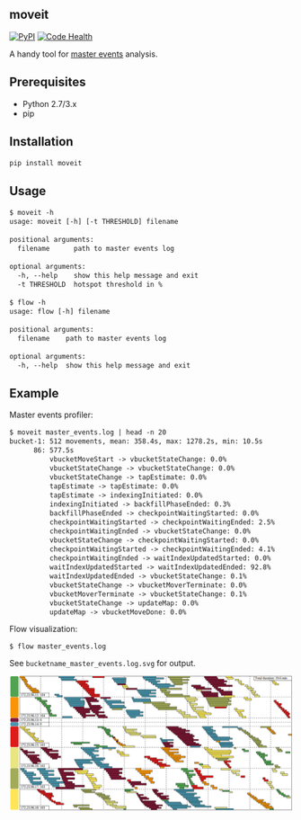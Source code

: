 moveit
------

[![PyPI](https://img.shields.io/pypi/v/moveit.svg)](https://pypi.python.org/pypi/moveit)
[![Code Health](https://landscape.io/github/pavel-paulau/moveit/master/landscape.png)](https://landscape.io/github/pavel-paulau/moveit/master)

A handy tool for [master events](https://github.com/couchbase/ns_server/blob/master/doc/master-events.txt) analysis.

Prerequisites
-------------

* Python 2.7/3.x
* pip

Installation
------------

    pip install moveit

Usage
-----

    $ moveit -h
    usage: moveit [-h] [-t THRESHOLD] filename

    positional arguments:
      filename      path to master events log

    optional arguments:
      -h, --help    show this help message and exit
      -t THRESHOLD  hotspot threshold in %

    $ flow -h
    usage: flow [-h] filename

    positional arguments:
      filename    path to master events log

    optional arguments:
      -h, --help  show this help message and exit

Example
-------

Master events profiler:

    $ moveit master_events.log | head -n 20
    bucket-1: 512 movements, mean: 358.4s, max: 1278.2s, min: 10.5s
          86: 577.5s
              vbucketMoveStart -> vbucketStateChange: 0.0%
              vbucketStateChange -> vbucketStateChange: 0.0%
              vbucketStateChange -> tapEstimate: 0.0%
              tapEstimate -> tapEstimate: 0.0%
              tapEstimate -> indexingInitiated: 0.0%
              indexingInitiated -> backfillPhaseEnded: 0.3%
              backfillPhaseEnded -> checkpointWaitingStarted: 0.0%
              checkpointWaitingStarted -> checkpointWaitingEnded: 2.5%
              checkpointWaitingEnded -> vbucketStateChange: 0.0%
              vbucketStateChange -> checkpointWaitingStarted: 0.0%
              checkpointWaitingStarted -> checkpointWaitingEnded: 4.1%
              checkpointWaitingEnded -> waitIndexUpdatedStarted: 0.0%
              waitIndexUpdatedStarted -> waitIndexUpdatedEnded: 92.8%
              waitIndexUpdatedEnded -> vbucketStateChange: 0.1%
              vbucketStateChange -> vbucketMoverTerminate: 0.0%
              vbucketMoverTerminate -> vbucketStateChange: 0.1%
              vbucketStateChange -> updateMap: 0.0%
              updateMap -> vbucketMoveDone: 0.0%

Flow visualization:

    $ flow master_events.log

See `bucketname_master_events.log.svg` for output.

![](docs/flow86.png)

